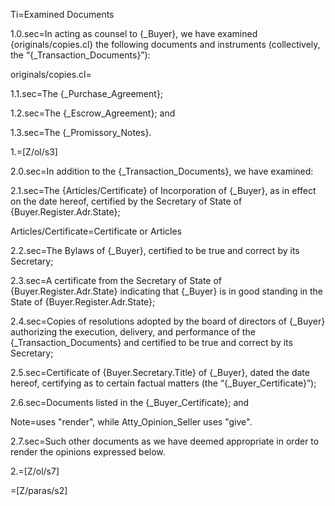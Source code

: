 Ti=Examined Documents

1.0.sec=In acting as counsel to {_Buyer}, we have examined {originals/copies.cl} the following documents and instruments (collectively, the “{_Transaction_Documents}”):

originals/copies.cl=</i>

1.1.sec=The {_Purchase_Agreement};

1.2.sec=The {_Escrow_Agreement}; and

1.3.sec=The {_Promissory_Notes}. 

1.=[Z/ol/s3]

2.0.sec=In addition to the {_Transaction_Documents}, we have examined:

2.1.sec=The {Articles/Certificate} of Incorporation of {_Buyer}, as in effect on the date hereof, certified by the Secretary of State of {Buyer.Register.Adr.State};

Articles/Certificate=Certificate or Articles

2.2.sec=The Bylaws of {_Buyer}, certified to be true and correct by its Secretary;


2.3.sec=A certificate from the Secretary of State of {Buyer.Register.Adr.State} indicating that {_Buyer} is in good standing in the State of {Buyer.Register.Adr.State};

2.4.sec=Copies of resolutions adopted by the board of directors of {_Buyer} authorizing the execution, delivery, and performance of the {_Transaction_Documents} and certified to be true and correct by its Secretary;


2.5.sec=Certificate of {Buyer.Secretary.Title} of {_Buyer}, dated the date hereof, certifying as to certain factual matters (the “{_Buyer_Certificate}”);

2.6.sec=Documents listed in the {_Buyer_Certificate}; and

Note=uses "render", while Atty_Opinion_Seller uses "give".

2.7.sec=Such other documents as we have deemed appropriate in order to render the opinions expressed below.

2.=[Z/ol/s7]

=[Z/paras/s2]
